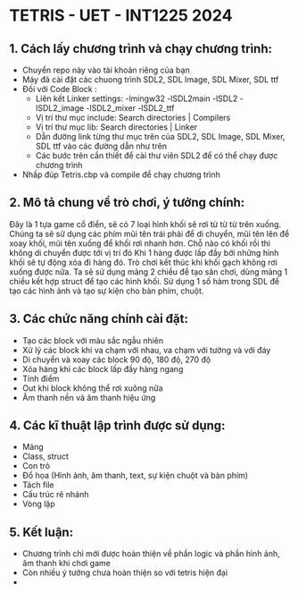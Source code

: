 # TETRIS - UET - INT1225 2024

## 1. Cách lấy chương trình và chạy chương trình:
  - Chuyển repo này vào tài khoản riêng của bạn 
  -  Máy đã cài đặt các chuong trình SDL2, SDL Image, SDL Mixer, SDL ttf
  -  Đối với Code Block :
        - Liên kết Linker settings: -lmingw32 -lSDL2main -lSDL2 -lSDL2_image -lSDL2_mixer -lSDL2_ttf
        - Vị trí thư mục include: Search directories | Compilers
        - Vị trí thư mục lib: Search directories | Linker
        - Dẫn đường link từng thư mục trên của SDL2, SDL Image, SDL Mixer, SDL ttf vào các đường dẫn như trên 
        - Các bước trên cần thiết để cài thư viên SDL2 để có thể chạy được chương trình 
  -  Nhấp đúp Tetris.cbp và compile để chạy chương trình

## 2. Mô tả chung về trò chơi, ý tưởng chính:
   Đây là 1 tựa game cổ điển, sẽ có 7 loại hình khối sẽ rơi từ từ từ trên xuống. Chúng ta sẽ sử dụng các phím mũi tên trái phải để di chuyển, mũi tên lên để xoay khối, mũi tên xuống để khối rơi nhanh hơn. Chỗ nào có khối rồi thì không di chuyển được tới vị trí đó Khi 1 hàng được lấp đầy bởi những hình khối sẽ tự động xóa đi hàng đó. Trò chơi kết thúc khi khối gạch không rơi xuống được nữa. 
   Ta sẽ sử dụng mảng 2 chiều để tạo sân chơi, dùng mảng 1 chiều kết hợp struct để tạo các hình khối. Sử dụng 1 số hàm trong SDL để tạo các hình ảnh và tạo sự kiện cho bàn phím, chuột.
   
## 3. Các chức năng chính cài đặt:
  - Tạo các block với màu sắc ngẫu nhiên
  - Xử lý các block khi va chạm với nhau, va chạm với tường và với đáy
  - Di chuyển và xoay các block 90 độ, 180 độ, 270 độ
  - Xóa hàng khi các block lấp đầy hàng ngang
  - Tính điểm 
  - Out khi block không thể rơi xuông nữa
  - Âm thanh nền và âm thanh hiệu ứng 
  
## 4. Các kĩ thuật lập trình được sử dụng:
  - Mảng
  - Class, struct
  - Con trỏ
  - Đồ họa (Hình ảnh, âm thanh, text, sự kiện chuột và bàn phím)
  - Tách file
  - Cấu trúc rẽ nhánh
  - Vòng lặp
  
## 5. Kết luận:
  - Chương trình chỉ mới được hoàn thiện về phần logic và phần hình ảnh, âm thanh khi chơi game
  - Còn nhiều ý tưởng chưa hoàn thiện so với tetris hiện đại
  - 
